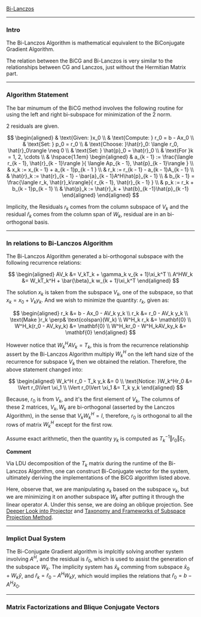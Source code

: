 [Bi-Lanczos](Bi-Lanczos.md)

---
### **Intro**

The Bi-Lanczos Algorithm is mathematical equivalent to the BiConjugate Gradient Algorithm. 

The relation between the BiCG and Bi-Lanczos is very similar to the relationships between CG and Lanczos, just without the Hermitian Matrix part. 

---
### **Algorithm Statement**

The bar minumum of the BiCG method involves the following routine for using the left and right bi-subspace for minimization of the 2 norm. 

2 residuals are given. 

$$
\begin{aligned}
    & \text{Given: }x_0
    \\
    & \text{Compute: } r_0 = b - Ax_0
    \\
    & \text{Set: } p_0 = r_0
    \\
    & \text{Choose: }\hat{r}_0: \langle r_0, \hat{r}_0\rangle \neq 0
    \\
    & \text{Set: } \hat{p}_0 = \hat{r}_0
    \\
    & \text{For }k = 1, 2, \cdots 
    \\
    & \hspace{1.1em}
    \begin{aligned}
        & a_{k - 1} := 
        \frac{\langle r_{k - 1}, \hat{r}_{k - 1}\rangle
        }{
            \langle Ap_{k - 1}, \hat{p}_{k - 1}\rangle
        }
        \\
        & x_k := x_{k - 1} + a_{k - 1}p_{k - 1 }
        \\
        & r_k := r_{k - 1} - a_{k - 1}A_{k - 1}
        \\
        & \hat{r}_k := \hat{r}_{k - 1} - \bar{a}_{k - 1}A^H\hat{p}_{k - 1}
        \\
        & b_{k - 1} = \frac{\langle r_k, \hat{r}_k\rangle}{
            r_{k - 1}, \hat{r}_{k - 1}
        }
        \\
        & p_k := r_k + b_{k - 1}p_{k - 1}
        \\
        & \hat{p}_k := \hat{r}_k + \hat{b}_{k -1}\hat{p}_{k -1}
    \end{aligned}
\end{aligned}
$$

Implicity, the Residuals $r_k$ comes from the column subspace of $V_k$ and the residual $\hat{r}_k$ comes from the column span of $W_k$, residual are in an bi-orthogonal basis. 

---
### **In relations to Bi-Lanczos Algorithm**

The Bi-Lanczos Algorithm generated a bi-orthogonal subspace with the following recurrence relations: 

$$
\begin{aligned}
    AV_k &= V_kT_k + \gamma_k v_{k + 1}\xi_k^T
    \\
    A^HW_k &= W_kT_k^H + \bar{\beta}_k w_{k + 1}\xi_k^T
\end{aligned}
$$

The solution $x_k$ is taken from the subspace $V_k$, one of the subspace, so that $x_k = x_0 + V_k y_k$. And we wish to minimize the quantity: $r_k$, given as: 

$$
\begin{aligned}
    r_k &= b - Ax_0 - AV_k y_k 
    \\
    r_k &= r_0 - AV_k y_k
    \\
    \text{Make }r_k \perp& \text{colspan}(W_k) 
    \\
    W^H_k r_k &= \mathbf{0}
    \\
    W^H_k(r_0 - AV_ky_k) &= \mathbf{0}
    \\
    W^H_kr_0 - W^H_kAV_ky_k &= \mathbf{0}
\end{aligned}
$$

However notice that $W_k^HAV_k = T_k$, this is from the recurrence relationship assert by the Bi-Lanczos Algorithm multiply $W_k^H$ on the left hand size of the recurrence for subspace $V_k$ then we obtained the relation. Therefore, the above statement changed into: 

$$
\begin{aligned}
    W_k^H r_0 - T_k y_k &= 0
    \\
    \text{Notice: }W_k^Hr_0 &= \Vert r_0\Vert \xi_1
    \\
    \Vert r_0\Vert \xi_1 &= T_k y_k
\end{aligned}
$$

Because, $r_0$ is from $V_k$, and it's the first element of $V_k$, The columns of these 2 matrices, $V_k, W_k$ are bi-orthogonal (asserted by the Lanczos Algorithm), in the sense that $V_kW_k^H = I$, therefore, $r_0$ is orthogonal to all the rows of matrix $W_k^H$ except for the first row. 

Assume exact arithmetic, then the quantity $y_k$ is computed as $T_k^{-1} \Vert r_0\Vert \xi_1$. 

**Comment**

Via LDU decomposition of the $T_k$ matrix during the runtime of the Bi-Lanczos Algorithm, one can construct Bi-Conjugate vector for the system, ultimately deriving the implementations of the BiCG algorithm listed above. 

Here, observe that, we are manipulating $x_k$ based on the subspace $v_k$, but we are minimizing it on another subspace $W_k$ after putting it through the linear operator $A$. Under this sense, we are doing an oblique projection. See [Deeper Look into Projector](../AMATH%20584%20Numerical%20Linear%20Algebra/Matrix%20Theory/Deeper%20Look%20into%20Projector.md) and [Taxonomy and Frameworks of Subspace Projection Method](Taxonomy%20and%20Frameworks%20of%20Subspace%20Projection%20Method.md). 

---
### **Implict Dual System**

The Bi-Conjugate Gradient algorithm is implcitly solving another system involving $A^H$, and the residual is $\hat{r}_0$, which is used to assist the generation of the subspace $W_k$. The implicity system has $\hat{x}_k$ comming from subspace $\hat{x}_0 + W_k\hat{y}$, and $\hat{r}_k = \hat{r}_0 - A^HW_ky$, which would implies the relations that $\hat{r}_0 = b - A^H\hat{x}_0$. 


---
### **Matrix Factorizations and Blique Conjugate Vectors**

